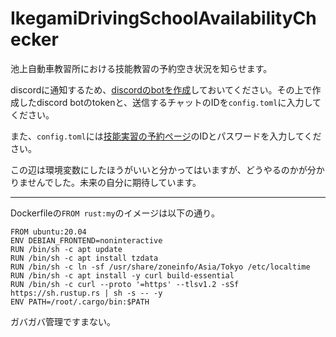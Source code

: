 # IkegamiDrivingSchoolAvailabilityChecker

池上自動車教習所における技能教習の予約空き状況を知らせます。

discordに通知するため、[discordのbotを作成](https://discord.com/developers/applications)しておいてください。その上で作成したdiscord botのtokenと、送信するチャットのIDを`config.toml`に入力してください。

また、`config.toml`には[技能実習の予約ページ](https://www.e-license.jp/el31/mSg1DWxRvAI-brGQYS-1OA%3D%3D)のIDとパスワードを入力してください。

この辺は環境変数にしたほうがいいと分かってはいますが、どうやるのかが分かりませんでした。未来の自分に期待しています。

---

Dockerfileの`FROM rust:my`のイメージは以下の通り。

```
FROM ubuntu:20.04
ENV DEBIAN_FRONTEND=noninteractive
RUN /bin/sh -c apt update
RUN /bin/sh -c apt install tzdata
RUN /bin/sh -c ln -sf /usr/share/zoneinfo/Asia/Tokyo /etc/localtime
RUN /bin/sh -c apt install -y curl build-essential
RUN /bin/sh -c curl --proto '=https' --tlsv1.2 -sSf https://sh.rustup.rs | sh -s -- -y
ENV PATH=/root/.cargo/bin:$PATH
```

ガバガバ管理ですまない。
